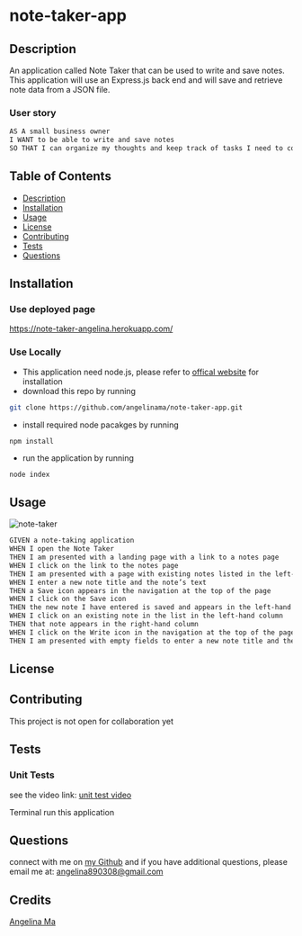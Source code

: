 # note-taker-app
## Description
 An application called Note Taker that can be used to write and save notes. This application will use an Express.js back end and will save and retrieve note data from a JSON file.

### User story
```md
AS A small business owner
I WANT to be able to write and save notes
SO THAT I can organize my thoughts and keep track of tasks I need to complete
```
## Table of Contents
  * [Description](#description)
  * [Installation](#installation)
  * [Usage](#usage)
  * [License](#license)
  * [Contributing](#contributing)
  * [Tests](#tests)
  * [Questions](#questions)  

## Installation
### Use deployed page
https://note-taker-angelina.herokuapp.com/

### Use Locally
- This application need node.js, please refer to [offical website](https://nodejs.org/en/download/) for installation
- download this repo by running
```bash
git clone https://github.com/angelinama/note-taker-app.git
```
- install required node pacakges by running
```bash
npm install
```
- run the application by running
```
node index
```

## Usage
![note-taker](https://user-images.githubusercontent.com/22566791/107841471-03a76980-6d70-11eb-80fa-d811de551f12.gif)


```md
GIVEN a note-taking application
WHEN I open the Note Taker
THEN I am presented with a landing page with a link to a notes page
WHEN I click on the link to the notes page
THEN I am presented with a page with existing notes listed in the left-hand column, plus empty fields to enter a new note title and the note’s text in the right-hand column
WHEN I enter a new note title and the note’s text
THEN a Save icon appears in the navigation at the top of the page
WHEN I click on the Save icon
THEN the new note I have entered is saved and appears in the left-hand column with the other existing notes
WHEN I click on an existing note in the list in the left-hand column
THEN that note appears in the right-hand column
WHEN I click on the Write icon in the navigation at the top of the page
THEN I am presented with empty fields to enter a new note title and the note’s text in the right-hand column
```

## License

## Contributing
This project is not open for collaboration yet   
## Tests
### Unit Tests
see the video link: [unit test video](https://drive.google.com/file/d/1eBVBhOidvpfV6rBz7K462mAY_ROfthF4/view)  

Terminal run this application  
## Questions
connect with me on [my Github](https://github.com/angelinama) and if you have additional questions, please email me at: angelina890308@gmail.com
## Credits
[Angelina Ma](https://github.com/angelinama)